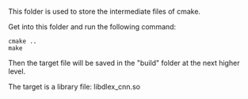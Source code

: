 This folder is used to store the intermediate files of cmake.

Get into this folder and run the following command:

    cmake ..
    make 

Then the target file will be saved in the "build" folder at the next higher level.

The target is a library file: libdlex_cnn.so 
